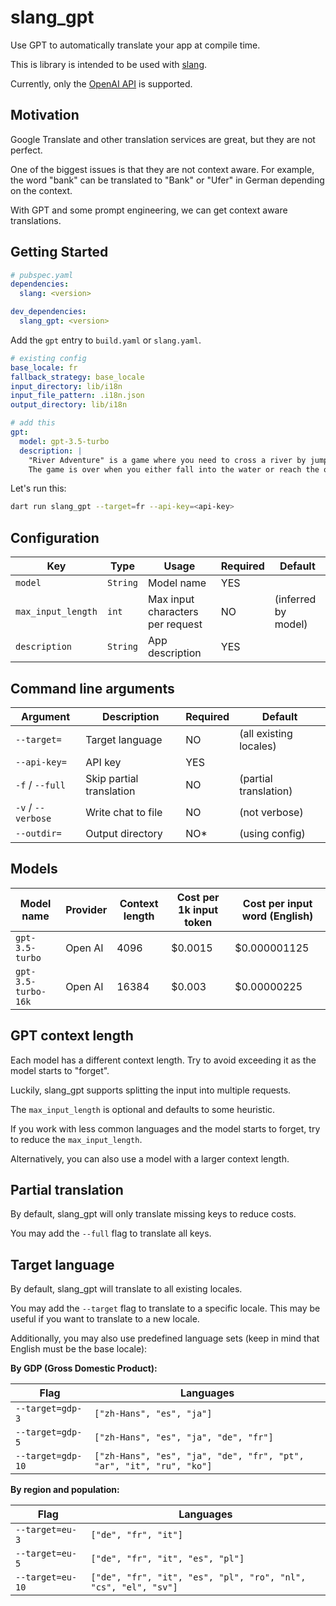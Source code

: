 # slang_gpt

Use GPT to automatically translate your app at compile time.

This is library is intended to be used with [slang](https://pub.dev/packages/slang).

Currently, only the [OpenAI API](https://platform.openai.com/docs/) is supported.

## Motivation

Google Translate and other translation services are great, but they are not perfect.

One of the biggest issues is that they are not context aware. For example, the word "bank" can be translated to "Bank" or "Ufer" in German depending on the context.

With GPT and some prompt engineering, we can get context aware translations.

## Getting Started

```yaml
# pubspec.yaml
dependencies:
  slang: <version>

dev_dependencies:
  slang_gpt: <version>
```

Add the `gpt` entry to `build.yaml` or `slang.yaml`.

```yaml
# existing config
base_locale: fr
fallback_strategy: base_locale
input_directory: lib/i18n
input_file_pattern: .i18n.json
output_directory: lib/i18n

# add this
gpt:
  model: gpt-3.5-turbo
  description: |
    "River Adventure" is a game where you need to cross a river by jumping on stones.
    The game is over when you either fall into the water or reach the other side.
```

Let's run this:

```bash
dart run slang_gpt --target=fr --api-key=<api-key>
```

## Configuration

| Key                | Type     | Usage                            | Required | Default             |
|--------------------|----------|----------------------------------|----------|---------------------|
| `model`            | `String` | Model name                       | YES      |                     |
| `max_input_length` | `int`    | Max input characters per request | NO       | (inferred by model) |
| `description`      | `String` | App description                  | YES      |                     |

## Command line arguments

| Argument           | Description              | Required | Default                |
|--------------------|--------------------------|----------|------------------------|
| `--target=`        | Target language          | NO       | (all existing locales) |
| `--api-key=`       | API key                  | YES      |                        |
| `-f` / `--full`    | Skip partial translation | NO       | (partial translation)  |
| `-v` / `--verbose` | Write chat to file       | NO       | (not verbose)          |
| `--outdir=`        | Output directory         | NO*      | (using config)         |

## Models

| Model name          | Provider | Context length | Cost per 1k input token | Cost per input word (English) |
|---------------------|----------|----------------|-------------------------|-------------------------------|
| `gpt-3.5-turbo`     | Open AI  | 4096           | $0.0015                 | $0.000001125                  |
| `gpt-3.5-turbo-16k` | Open AI  | 16384          | $0.003                  | $0.00000225                   | 

## GPT context length

Each model has a different context length. Try to avoid exceeding it as the model starts to "forget".

Luckily, slang_gpt supports splitting the input into multiple requests.

The `max_input_length` is optional and defaults to some heuristic.

If you work with less common languages and the model starts to forget, try to reduce the `max_input_length`.

Alternatively, you can also use a model with a larger context length.

## Partial translation

By default, slang_gpt will only translate missing keys to reduce costs.

You may add the `--full` flag to translate all keys.

## Target language

By default, slang_gpt will translate to all existing locales.

You may add the `--target` flag to translate to a specific locale. This may be useful if you want to translate to a new locale.

Additionally, you may also use predefined language sets (keep in mind that English must be the base locale):

**By GDP (Gross Domestic Product):**

| Flag              | Languages                                                           |
|-------------------|---------------------------------------------------------------------|
| `--target=gdp-3`  | `["zh-Hans", "es", "ja"]`                                           |
| `--target=gdp-5`  | `["zh-Hans", "es", "ja", "de", "fr"]`                               |
| `--target=gdp-10` | `["zh-Hans", "es", "ja", "de", "fr", "pt", "ar", "it", "ru", "ko"]` |

**By region and population:**

| Flag             | Languages                                                      |
|------------------|----------------------------------------------------------------|
| `--target=eu-3`  | `["de", "fr", "it"]`                                           |
| `--target=eu-5`  | `["de", "fr", "it", "es", "pl"]`                               |
| `--target=eu-10` | `["de", "fr", "it", "es", "pl", "ro", "nl", "cs", "el", "sv"]` |
